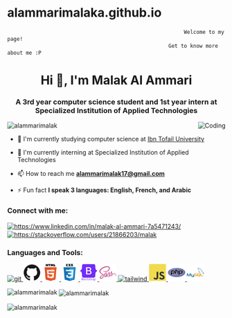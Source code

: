# alammarimalaka.github.io
                                                             Welcome to my page!
                                                        Get to know more about me :P
<body background-color ="grey">                                                      
<h1 align="center">Hi 👋, I'm Malak Al Ammari</h1>
<h3 align="center">A 3rd year computer science student and 1st year intern at Specialized Institution of Applied Technologies</h3>
<img align="right" alt="Coding" widtn="150px" src="https://mir-s3-cdn-cf.behance.net/project_modules/fs/c4d73363342391.5aae0d5bacf95.gif">
<p align="left"> <img src="https://komarev.com/ghpvc/?username=alammarimalak&label=Profile%20views&color=0e75b6&style=flat" alt="alammarimalak" /> </p>

- 🔭 I'm currently studying computer science at [Ibn Tofail University](https://www.uit.ac.ma/)

- 🌱 I'm currently interning at Specialized Institution of Applied Technologies

- 📫 How to reach me **alammarimalak17@gmail.com**

- ⚡ Fun fact **I speak 3 languages: English, French, and Arabic**

<h3 align="left">Connect with me:</h3>
<p align="left">
<a href="https://linkedin.com/in/https://www.linkedin.com/in/malak-al-ammari-7a5471243/" target="blank"><img align="center" src="https://raw.githubusercontent.com/rahuldkjain/github-profile-readme-generator/master/src/images/icons/Social/linked-in-alt.svg" alt="https://www.linkedin.com/in/malak-al-ammari-7a5471243/" height="30" width="40" /></a>
<a href="https://stackoverflow.com/users/https://stackoverflow.com/users/21866203/malak" target="blank"><img align="center" src="https://raw.githubusercontent.com/rahuldkjain/github-profile-readme-generator/master/src/images/icons/Social/stack-overflow.svg" alt="https://stackoverflow.com/users/21866203/malak" height="30" width="40" /></a>
</p>

<h3 align="left">Languages and Tools:</h3>
<p align="left">
<a href="https://git-scm.com/" target="_blank" rel="noreferrer"> <img src="https://www.vectorlogo.zone/logos/git-scm/git-scm-icon.svg" alt="git" width="40" height="40"/> </a>
<a href="https://github.com/" target="_blank" rel="noreferrer"> <img src="https://raw.githubusercontent.com/devicons/devicon/master/icons/github/github-original.svg" alt="github" width="40" height="40"/> </a>
<a href="https://www.w3.org/html/" target="_blank" rel="noreferrer"> <img src="https://raw.githubusercontent.com/devicons/devicon/master/icons/html5/html5-original-wordmark.svg" alt="html5" width="40" height="40"/> </a>
<a href="https://www.w3schools.com/css/" target="_blank" rel="noreferrer"> <img src="https://raw.githubusercontent.com/devicons/devicon/master/icons/css3/css3-original-wordmark.svg" alt="css3" width="40" height="40"/> </a>
<a href="https://getbootstrap.com" target="_blank" rel="noreferrer"> <img src="https://raw.githubusercontent.com/devicons/devicon/master/icons/bootstrap/bootstrap-plain-wordmark.svg" alt="bootstrap" width="40" height="40"/> </a>
<a href="https://sass-lang.com" target="_blank" rel="noreferrer"> <img src="https://raw.githubusercontent.com/devicons/devicon/master/icons/sass/sass-original.svg" alt="sass" width="40" height="40"/> </a>
<a href="https://tailwindcss.com/" target="_blank" rel="noreferrer"> <img src="https://www.vectorlogo.zone/logos/tailwindcss/tailwindcss-icon.svg" alt="tailwind" width="40" height="40"/> </a>
<a href="https://developer.mozilla.org/en-US/docs/Web/JavaScript" target="_blank" rel="noreferrer"> <img src="https://raw.githubusercontent.com/devicons/devicon/master/icons/javascript/javascript-original.svg" alt="javascript" width="40" height="40"/> </a>
<a href="https://www.php.net" target="_blank" rel="noreferrer"> <img src="https://raw.githubusercontent.com/devicons/devicon/master/icons/php/php-original.svg" alt="php" width="40" height="40"/> </a>
<a href="https://www.mysql.com/" target="_blank" rel="noreferrer"> <img src="https://raw.githubusercontent.com/devicons/devicon/master/icons/mysql/mysql-original-wordmark.svg" alt="mysql" width="40" height="40"/> </a>
</p>

<p><img align="left" src="https://github-readme-stats.vercel.app/api/top-langs?username=alammarimalak&show_icons=true&locale=en&layout=compact" alt="alammarimalak" /></p>
<p>&nbsp;<img align="center" src="https://github-readme-stats.vercel.app/api?username=alammarimalak&show_icons=true&locale=en" alt="alammarimalak" /></p>

<p><img align="center" src="https://github-readme-streak-stats.herokuapp.com/?user=alammarimalak&" alt="alammarimalak" /></p>
</body> 
